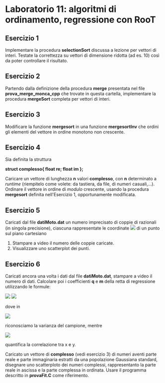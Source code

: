 # Laboratorio 11: algoritmi di ordinamento, regressione con RooT 


## Esercizio 1
Implementare la procedura __selectionSort__ discussa a lezione per vettori di interi. Testate la correttezza su vettori di dimensione ridotta (ad es. 10) così da poter controllare il risultato.

## Esercizio 2

Partendo dalla definizione della procedura __merge__ presentata nel file __prova_merge_monca_cpp__ che trovate in questa cartella, implementare la procedura __mergeSort__ completa per vettori di interi.


## Esercizio 3

Modificare la funzione __mergesort__  in una funzione __mergesortInv__ che ordini gli elementi del vettore in ordine monotono non crescente.


## Esercizio 4

Sia definita la struttura

__struct complesso{
	float re;
	float im
};__

Caricare un vettore di lunghezza __n__  valori __complesso__, con __n__ determinato a _runtime_ (riempitelo come volete: da tastiera, da file, di numeri casuali,...).
Ordinare il vettore in ordine di _modulo_ crescente, usando la procedura __mergesort__ definita nell'Esercizio 1, opportunamente modificata.

## Esercizio 5

Caricati dal file __datiMoto.dat__ un numero imprecisato di coppie di razionali (in singola precisione), ciascuna rappresentate le coordinate <img src="https://render.githubusercontent.com/render/math?math=(x_i,y_i)"> di un punto sul piano cartesiano

1. Stampare a video il numero delle coppie caricate.
2. Visualizzare uno scatterplot dei punti.


## Esercizio 6

Caricati ancora una volta i dati dal file __datiMoto.dat__, stampare a video il numero di dati. Calcolare poi i coefficienti __q__ e __m__ della retta di regressione utilizzando le formule:

<img src="https://render.githubusercontent.com/render/math?math=b = S_{xy}/S_{xx}">
<img src="https://render.githubusercontent.com/render/math?math=a=\bar{y} - b \bar{x}">

dove in 

<img src="https://render.githubusercontent.com/render/math?math= S_{xx} = \frac{1}{N} \sum_{i=1}^N (x_i-\bar{x})^2">

riconosciamo la varianza del campione, mentre

<img src="https://render.githubusercontent.com/render/math?math= S_{xy} = \frac{1}{N} \sum_{i=1}^N (x_i - \bar{x})((y_i - \bar{y}))">

quantifica la correlazione tra x e y.




Caricato un vettore di __complesso__ (vedi esercizio 3) di numeri aventi parte reale e parte immaginaria estratti da una popolazione Gaussiana standard, disegnare uno scatterploto dei numeri complessi, rappresentanto la parte reale in ascissa e la parte complessa in ordinata.
Usare il programma descritto in __provaFit.C__ come riferimento.

